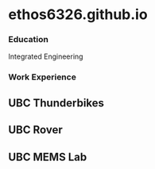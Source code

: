 # ethos6326.github.io
### Education
Integrated Engineering

### Work Experience
UBC Thunderbikes
 -  
UBC Rover
 - 
UBC MEMS Lab
 -
